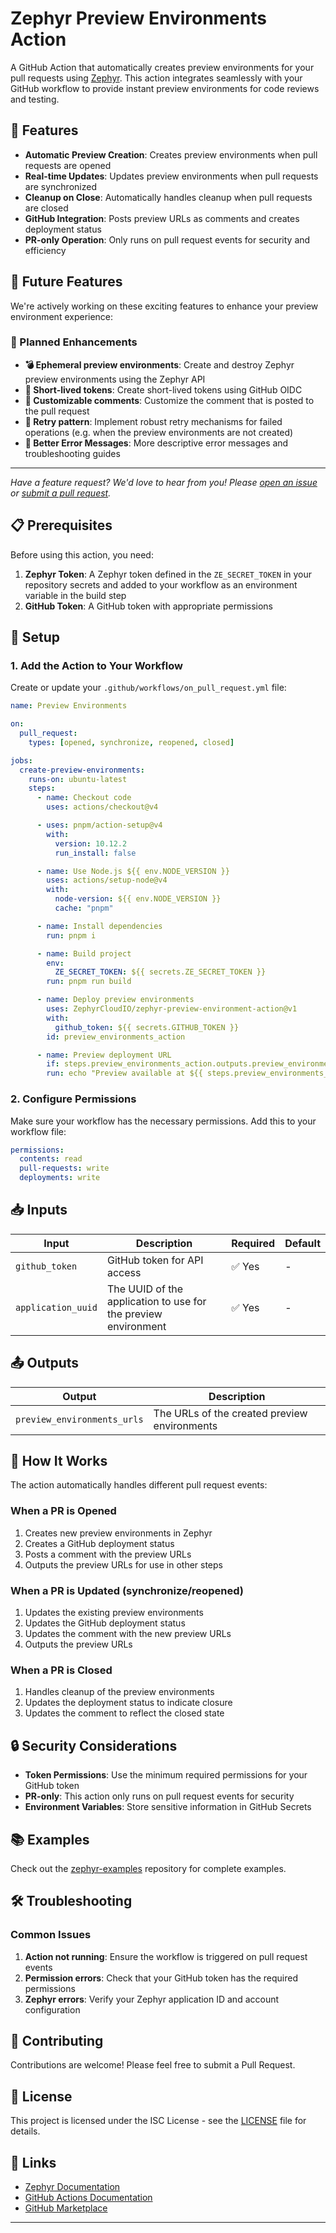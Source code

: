 # Zephyr Preview Environments Action

A GitHub Action that automatically creates preview environments for your pull requests using [Zephyr](https://zephyr-cloud.io/). This action integrates seamlessly with your GitHub workflow to provide instant preview environments for code reviews and testing.

## 🚀 Features

- **Automatic Preview Creation**: Creates preview environments when pull requests are opened
- **Real-time Updates**: Updates preview environments when pull requests are synchronized
- **Cleanup on Close**: Automatically handles cleanup when pull requests are closed
- **GitHub Integration**: Posts preview URLs as comments and creates deployment status
- **PR-only Operation**: Only runs on pull request events for security and efficiency

## 🛬 Future Features

We're actively working on these exciting features to enhance your preview environment experience:

### 🎯 Planned Enhancements

- **💣 Ephemeral preview environments**: Create and destroy Zephyr preview environments using the Zephyr API
- **🔐 Short-lived tokens**: Create short-lived tokens using GitHub OIDC
- **💬 Customizable comments**: Customize the comment that is posted to the pull request
- **🔄 Retry pattern**: Implement robust retry mechanisms for failed operations (e.g. when the preview environments are not created)
- **📝 Better Error Messages**: More descriptive error messages and troubleshooting guides

<!-- ### 🛠️ Developer Experience

- **🔍 Debug Mode**: Enhanced debugging capabilities with detailed logs
- **📋 Configuration Validation**: Validate configuration before deployment
- **🎯 Conditional Deployments**: Deploy only when specific conditions are met
- **📱 Mobile Preview**: Optimized mobile preview experience -->

<!-- ### 🔌 Integration Improvements

- **🔗 Webhook Support**: Real-time notifications via webhooks
- **📧 Email Notifications**: Email alerts for deployment status changes
- **💬 Slack Integration**: Direct integration with Slack for team notifications
- **📈 Metrics Export**: Export deployment metrics to external tools
- **🔐 SSO Integration**: Single Sign-On support for enterprise users -->

---

_Have a feature request? We'd love to hear from you! Please [open an issue](https://github.com/your-username/zephyr-preview-environment-action/issues) or [submit a pull request](https://github.com/your-username/zephyr-preview-environment-action/pulls)._

## 📋 Prerequisites

Before using this action, you need:

<!-- 1. **Zephyr Account**: A Zephyr account with your application configured -->

1. **Zephyr Token**: A Zephyr token defined in the `ZE_SECRET_TOKEN` in your repository secrets and added to your workflow as an environment variable in the build step
2. **GitHub Token**: A GitHub token with appropriate permissions

## 🔧 Setup

### 1. Add the Action to Your Workflow

Create or update your `.github/workflows/on_pull_request.yml` file:

```yaml
name: Preview Environments

on:
  pull_request:
    types: [opened, synchronize, reopened, closed]

jobs:
  create-preview-environments:
    runs-on: ubuntu-latest
    steps:
      - name: Checkout code
        uses: actions/checkout@v4

      - uses: pnpm/action-setup@v4
        with:
          version: 10.12.2
          run_install: false

      - name: Use Node.js ${{ env.NODE_VERSION }}
        uses: actions/setup-node@v4
        with:
          node-version: ${{ env.NODE_VERSION }}
          cache: "pnpm"

      - name: Install dependencies
        run: pnpm i

      - name: Build project
        env:
          ZE_SECRET_TOKEN: ${{ secrets.ZE_SECRET_TOKEN }}
        run: pnpm run build

      - name: Deploy preview environments
        uses: ZephyrCloudIO/zephyr-preview-environment-action@v1
        with:
          github_token: ${{ secrets.GITHUB_TOKEN }}
        id: preview_environments_action

      - name: Preview deployment URL
        if: steps.preview_environments_action.outputs.preview_environments_urls
        run: echo "Preview available at ${{ steps.preview_environments_action.outputs.preview_environments_urls }}"
```

### 2. Configure Permissions

Make sure your workflow has the necessary permissions. Add this to your workflow file:

```yaml
permissions:
  contents: read
  pull-requests: write
  deployments: write
```

## 📥 Inputs

| Input              | Description                                                    | Required | Default |
| ------------------ | -------------------------------------------------------------- | -------- | ------- |
| `github_token`     | GitHub token for API access                                    | ✅ Yes   | -       |
| `application_uuid` | The UUID of the application to use for the preview environment | ✅ Yes   | -       |

## 📤 Outputs

| Output                      | Description                                  |
| --------------------------- | -------------------------------------------- |
| `preview_environments_urls` | The URLs of the created preview environments |

## 🔄 How It Works

The action automatically handles different pull request events:

### When a PR is Opened

1. Creates new preview environments in Zephyr
2. Creates a GitHub deployment status
3. Posts a comment with the preview URLs
4. Outputs the preview URLs for use in other steps

### When a PR is Updated (synchronize/reopened)

1. Updates the existing preview environments
2. Updates the GitHub deployment status
3. Updates the comment with the new preview URLs
4. Outputs the preview URLs

### When a PR is Closed

1. Handles cleanup of the preview environments
2. Updates the deployment status to indicate closure
3. Updates the comment to reflect the closed state

## 🔒 Security Considerations

- **Token Permissions**: Use the minimum required permissions for your GitHub token
- **PR-only**: This action only runs on pull request events for security
- **Environment Variables**: Store sensitive information in GitHub Secrets

## 📚 Examples

Check out the [zephyr-examples](https://github.com/ZephyrCloudIO/zephyr-examples) repository for complete examples.

## 🛠️ Troubleshooting

### Common Issues

1. **Action not running**: Ensure the workflow is triggered on pull request events
2. **Permission errors**: Check that your GitHub token has the required permissions
3. **Zephyr errors**: Verify your Zephyr application ID and account configuration

## 🤝 Contributing

Contributions are welcome! Please feel free to submit a Pull Request.

## 📄 License

This project is licensed under the ISC License - see the [LICENSE](LICENSE) file for details.

## 🔗 Links

- [Zephyr Documentation](https://docs.zephyr-cloud.io/)
- [GitHub Actions Documentation](https://docs.github.com/actions)
- [GitHub Marketplace](https://github.com/marketplace)

---
